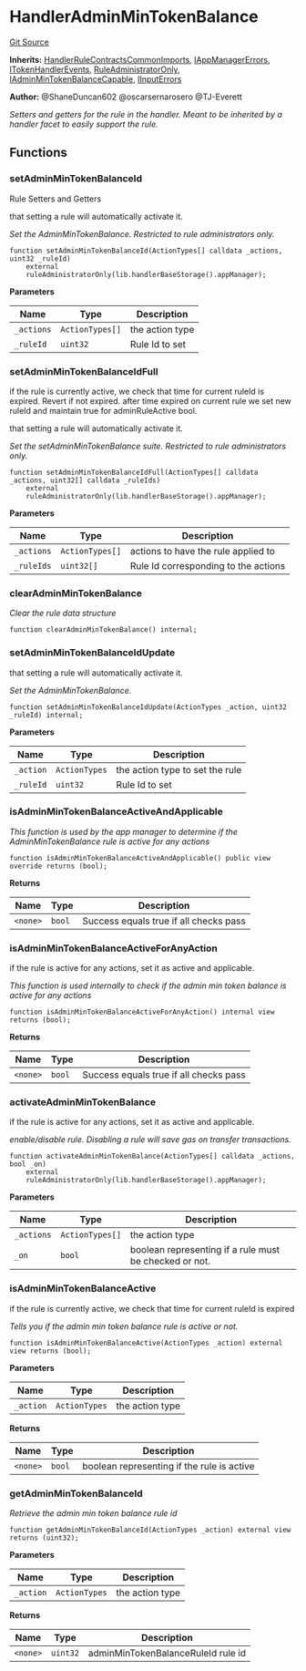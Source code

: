 # HandlerAdminMinTokenBalance
[Git Source](https://github.com/thrackle-io/tron/blob/28055da058876a0a8138d3f9a19aa587a0c30e2b/src/client/token/handler/ruleContracts/HandlerAdminMinTokenBalance.sol)

**Inherits:**
[HandlerRuleContractsCommonImports](/src/client/token/handler/ruleContracts/HandlerRuleContractsCommonImports.sol/abstract.HandlerRuleContractsCommonImports.md), [IAppManagerErrors](/src/common/IErrors.sol/interface.IAppManagerErrors.md), [ITokenHandlerEvents](/src/common/IEvents.sol/interface.ITokenHandlerEvents.md), [RuleAdministratorOnly](/src/protocol/economic/RuleAdministratorOnly.sol/contract.RuleAdministratorOnly.md), [IAdminMinTokenBalanceCapable](/src/client/token/IAdminMinTokenBalanceCapable.sol/abstract.IAdminMinTokenBalanceCapable.md), [IInputErrors](/src/common/IErrors.sol/interface.IInputErrors.md)

**Author:**
@ShaneDuncan602 @oscarsernarosero @TJ-Everett

*Setters and getters for the rule in the handler. Meant to be inherited by a handler
facet to easily support the rule.*


## Functions
### setAdminMinTokenBalanceId

Rule Setters and Getters

that setting a rule will automatically activate it.

*Set the AdminMinTokenBalance. Restricted to rule administrators only.*


```solidity
function setAdminMinTokenBalanceId(ActionTypes[] calldata _actions, uint32 _ruleId)
    external
    ruleAdministratorOnly(lib.handlerBaseStorage().appManager);
```
**Parameters**

|Name|Type|Description|
|----|----|-----------|
|`_actions`|`ActionTypes[]`|the action type|
|`_ruleId`|`uint32`|Rule Id to set|


### setAdminMinTokenBalanceIdFull

if the rule is currently active, we check that time for current ruleId is expired. Revert if not expired.
after time expired on current rule we set new ruleId and maintain true for adminRuleActive bool.

that setting a rule will automatically activate it.

*Set the setAdminMinTokenBalance suite. Restricted to rule administrators only.*


```solidity
function setAdminMinTokenBalanceIdFull(ActionTypes[] calldata _actions, uint32[] calldata _ruleIds)
    external
    ruleAdministratorOnly(lib.handlerBaseStorage().appManager);
```
**Parameters**

|Name|Type|Description|
|----|----|-----------|
|`_actions`|`ActionTypes[]`|actions to have the rule applied to|
|`_ruleIds`|`uint32[]`|Rule Id corresponding to the actions|


### clearAdminMinTokenBalance

*Clear the rule data structure*


```solidity
function clearAdminMinTokenBalance() internal;
```

### setAdminMinTokenBalanceIdUpdate

that setting a rule will automatically activate it.

*Set the AdminMinTokenBalance.*


```solidity
function setAdminMinTokenBalanceIdUpdate(ActionTypes _action, uint32 _ruleId) internal;
```
**Parameters**

|Name|Type|Description|
|----|----|-----------|
|`_action`|`ActionTypes`|the action type to set the rule|
|`_ruleId`|`uint32`|Rule Id to set|


### isAdminMinTokenBalanceActiveAndApplicable

*This function is used by the app manager to determine if the AdminMinTokenBalance rule is active for any actions*


```solidity
function isAdminMinTokenBalanceActiveAndApplicable() public view override returns (bool);
```
**Returns**

|Name|Type|Description|
|----|----|-----------|
|`<none>`|`bool`|Success equals true if all checks pass|


### isAdminMinTokenBalanceActiveForAnyAction

if the rule is active for any actions, set it as active and applicable.

*This function is used internally to check if the admin min token balance is active for any actions*


```solidity
function isAdminMinTokenBalanceActiveForAnyAction() internal view returns (bool);
```
**Returns**

|Name|Type|Description|
|----|----|-----------|
|`<none>`|`bool`|Success equals true if all checks pass|


### activateAdminMinTokenBalance

if the rule is active for any actions, set it as active and applicable.

*enable/disable rule. Disabling a rule will save gas on transfer transactions.*


```solidity
function activateAdminMinTokenBalance(ActionTypes[] calldata _actions, bool _on)
    external
    ruleAdministratorOnly(lib.handlerBaseStorage().appManager);
```
**Parameters**

|Name|Type|Description|
|----|----|-----------|
|`_actions`|`ActionTypes[]`|the action type|
|`_on`|`bool`|boolean representing if a rule must be checked or not.|


### isAdminMinTokenBalanceActive

if the rule is currently active, we check that time for current ruleId is expired

*Tells you if the admin min token balance rule is active or not.*


```solidity
function isAdminMinTokenBalanceActive(ActionTypes _action) external view returns (bool);
```
**Parameters**

|Name|Type|Description|
|----|----|-----------|
|`_action`|`ActionTypes`|the action type|

**Returns**

|Name|Type|Description|
|----|----|-----------|
|`<none>`|`bool`|boolean representing if the rule is active|


### getAdminMinTokenBalanceId

*Retrieve the admin min token balance rule id*


```solidity
function getAdminMinTokenBalanceId(ActionTypes _action) external view returns (uint32);
```
**Parameters**

|Name|Type|Description|
|----|----|-----------|
|`_action`|`ActionTypes`|the action type|

**Returns**

|Name|Type|Description|
|----|----|-----------|
|`<none>`|`uint32`|adminMinTokenBalanceRuleId rule id|


